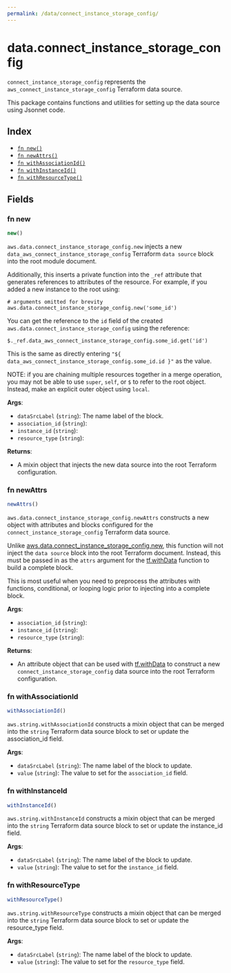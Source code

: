 ```yaml
---
permalink: /data/connect_instance_storage_config/
---
```


# data.connect_instance_storage_config

`connect_instance_storage_config` represents the `aws_connect_instance_storage_config` Terraform data source.



This package contains functions and utilities for setting up the data source using Jsonnet code.


## Index

* [`fn new()`](#fn-new)
* [`fn newAttrs()`](#fn-newattrs)
* [`fn withAssociationId()`](#fn-withassociationid)
* [`fn withInstanceId()`](#fn-withinstanceid)
* [`fn withResourceType()`](#fn-withresourcetype)

## Fields

### fn new

```ts
new()
```


`aws.data.connect_instance_storage_config.new` injects a new `data_aws_connect_instance_storage_config` Terraform `data source`
block into the root module document.

Additionally, this inserts a private function into the `_ref` attribute that generates references to attributes of the
resource. For example, if you added a new instance to the root using:

    # arguments omitted for brevity
    aws.data.connect_instance_storage_config.new('some_id')

You can get the reference to the `id` field of the created `aws.data.connect_instance_storage_config` using the reference:

    $._ref.data_aws_connect_instance_storage_config.some_id.get('id')

This is the same as directly entering `"${ data_aws_connect_instance_storage_config.some_id.id }"` as the value.

NOTE: if you are chaining multiple resources together in a merge operation, you may not be able to use `super`, `self`,
or `$` to refer to the root object. Instead, make an explicit outer object using `local`.

**Args**:
  - `dataSrcLabel` (`string`): The name label of the block.
  - `association_id` (`string`): 
  - `instance_id` (`string`): 
  - `resource_type` (`string`): 

**Returns**:
- A mixin object that injects the new data source into the root Terraform configuration.


### fn newAttrs

```ts
newAttrs()
```


`aws.data.connect_instance_storage_config.newAttrs` constructs a new object with attributes and blocks configured for the `connect_instance_storage_config`
Terraform data source.

Unlike [aws.data.connect_instance_storage_config.new](#fn-new), this function will not inject the `data source`
block into the root Terraform document. Instead, this must be passed in as the `attrs` argument for the
[tf.withData](https://github.com/tf-libsonnet/core/tree/main/docs#fn-withdata) function to build a complete block.

This is most useful when you need to preprocess the attributes with functions, conditional, or looping logic prior to
injecting into a complete block.

**Args**:
  - `association_id` (`string`): 
  - `instance_id` (`string`): 
  - `resource_type` (`string`): 

**Returns**:
  - An attribute object that can be used with [tf.withData](https://github.com/tf-libsonnet/core/tree/main/docs#fn-withdata) to construct a new `connect_instance_storage_config` data source into the root Terraform configuration.


### fn withAssociationId

```ts
withAssociationId()
```

`aws.string.withAssociationId` constructs a mixin object that can be merged into the `string`
Terraform data source block to set or update the association_id field.



**Args**:
  - `dataSrcLabel` (`string`): The name label of the block to update.
  - `value` (`string`): The value to set for the `association_id` field.


### fn withInstanceId

```ts
withInstanceId()
```

`aws.string.withInstanceId` constructs a mixin object that can be merged into the `string`
Terraform data source block to set or update the instance_id field.



**Args**:
  - `dataSrcLabel` (`string`): The name label of the block to update.
  - `value` (`string`): The value to set for the `instance_id` field.


### fn withResourceType

```ts
withResourceType()
```

`aws.string.withResourceType` constructs a mixin object that can be merged into the `string`
Terraform data source block to set or update the resource_type field.



**Args**:
  - `dataSrcLabel` (`string`): The name label of the block to update.
  - `value` (`string`): The value to set for the `resource_type` field.
